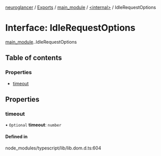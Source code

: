 [neuroglancer](../README.md) / [Exports](../modules.md) / [main\_module](../modules/main_module.md) / [<internal\>](../modules/main_module._internal_.md) / IdleRequestOptions

# Interface: IdleRequestOptions

[main_module](../modules/main_module.md).[<internal>](../modules/main_module._internal_.md).IdleRequestOptions

## Table of contents

### Properties

- [timeout](main_module._internal_.IdleRequestOptions.md#timeout)

## Properties

### timeout

• `Optional` **timeout**: `number`

#### Defined in

node_modules/typescript/lib/lib.dom.d.ts:604
